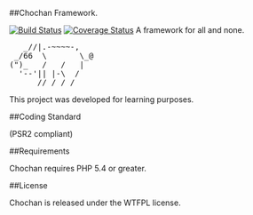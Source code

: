 ##Chochan Framework.

[![Build Status](https://travis-ci.org/g-alonso/Chochan.svg?branch=master)](https://travis-ci.org/g-alonso/Chochan)
[![Coverage Status](https://coveralls.io/repos/g-alonso/Chochan/badge.svg)](https://coveralls.io/r/g-alonso/Chochan)
A framework for all and none.

<pre>
   _//|.-~~~~-,  
 _/66  \       \_@  
(")_   /   /   |  
  '--'|| |-\  /  
      //_/ /_/  
</pre>

This project was developed for learning purposes.

##Coding Standard

(PSR2 compliant)

##Requirements

Chochan requires PHP 5.4 or greater.

##License

Chochan is released under the WTFPL license.
